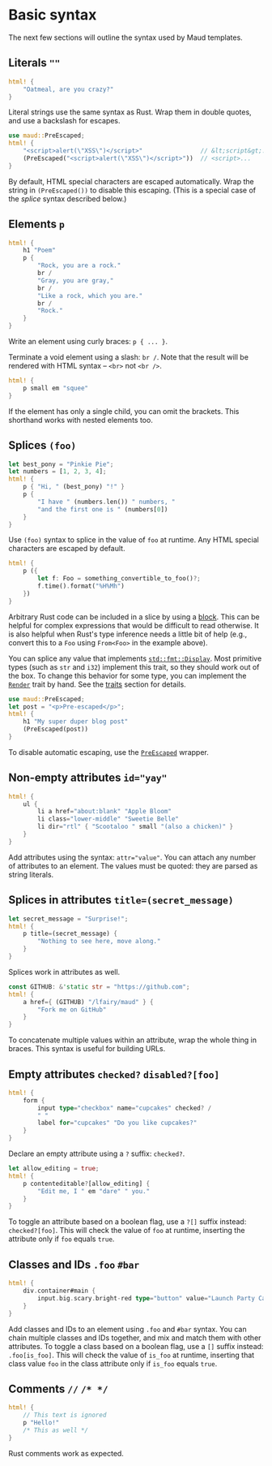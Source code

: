 # Basic syntax

The next few sections will outline the syntax used by Maud templates.

## Literals `""`

```rust
html! {
    "Oatmeal, are you crazy?"
}
```

Literal strings use the same syntax as Rust. Wrap them in double quotes, and use a backslash for escapes.

```rust
use maud::PreEscaped;
html! {
    "<script>alert(\"XSS\")</script>"                // &lt;script&gt;...
    (PreEscaped("<script>alert(\"XSS\")</script>"))  // <script>...
}
```

By default, HTML special characters are escaped automatically. Wrap the string in `(PreEscaped())` to disable this escaping. (This is a special case of the *splice* syntax described below.)

## Elements `p`

```rust
html! {
    h1 "Poem"
    p {
        "Rock, you are a rock."
        br /
        "Gray, you are gray,"
        br /
        "Like a rock, which you are."
        br /
        "Rock."
    }
}
```

Write an element using curly braces: `p { ... }`.

Terminate a void element using a slash: `br /`. Note that the result will be rendered with HTML syntax – `<br>` not `<br />`.

```rust
html! {
    p small em "squee"
}
```

If the element has only a single child, you can omit the brackets. This shorthand works with nested elements too.

## Splices `(foo)`

```rust
let best_pony = "Pinkie Pie";
let numbers = [1, 2, 3, 4];
html! {
    p { "Hi, " (best_pony) "!" }
    p {
        "I have " (numbers.len()) " numbers, "
        "and the first one is " (numbers[0])
    }
}
```

Use `(foo)` syntax to splice in the value of `foo` at runtime. Any HTML special characters are escaped by default.

```rust
html! {
    p ({
        let f: Foo = something_convertible_to_foo()?;
        f.time().format("%H%Mh")
    })
}
```

Arbitrary Rust code can be included in a slice by using a [block](https://doc.rust-lang.org/reference.html#block-expressions). This can be helpful for complex expressions that would be difficult to read otherwise. It is also helpful when Rust's type inference needs a little bit of help (e.g., convert this to a `Foo` using `From<Foo>` in the example above).

You can splice any value that implements [`std::fmt::Display`][Display]. Most primitive types (such as `str` and `i32`) implement this trait, so they should work out of the box. To change this behavior for some type, you can implement the [`Render`][Render] trait by hand. See the [traits](./traits.md) section for details.

[Display]: http://doc.rust-lang.org/std/fmt/trait.Display.html
[Render]: https://docs.rs/maud/*/maud/trait.Render.html

```rust
use maud::PreEscaped;
let post = "<p>Pre-escaped</p>";
html! {
    h1 "My super duper blog post"
    (PreEscaped(post))
}
```

To disable automatic escaping, use the [`PreEscaped`][PreEscaped] wrapper.

[PreEscaped]: https://lambda.xyz/maud/maud/struct.PreEscaped.html

## Non-empty attributes `id="yay"`

```rust
html! {
    ul {
        li a href="about:blank" "Apple Bloom"
        li class="lower-middle" "Sweetie Belle"
        li dir="rtl" { "Scootaloo " small "(also a chicken)" }
    }
}
```

Add attributes using the syntax: `attr="value"`. You can attach any number of attributes to an element. The values must be quoted: they are parsed as string literals.

## Splices in attributes `title=(secret_message)`

```rust
let secret_message = "Surprise!";
html! {
    p title=(secret_message) {
        "Nothing to see here, move along."
    }
}
```

Splices work in attributes as well.

```rust
const GITHUB: &'static str = "https://github.com";
html! {
    a href={ (GITHUB) "/lfairy/maud" } {
        "Fork me on GitHub"
    }
}
```

To concatenate multiple values within an attribute, wrap the whole thing in braces. This syntax is useful for building URLs.

## Empty attributes `checked?` `disabled?[foo]`

```rust
html! {
    form {
        input type="checkbox" name="cupcakes" checked? /
        " "
        label for="cupcakes" "Do you like cupcakes?"
    }
}
```

Declare an empty attribute using a `?` suffix: `checked?`.

```rust
let allow_editing = true;
html! {
    p contenteditable?[allow_editing] {
        "Edit me, I " em "dare" " you."
    }
}
```

To toggle an attribute based on a boolean flag, use a `?[]` suffix instead: `checked?[foo]`. This will check the value of `foo` at runtime, inserting the attribute only if `foo` equals `true`.

## Classes and IDs `.foo` `#bar`

```rust
html! {
    div.container#main {
        input.big.scary.bright-red type="button" value="Launch Party Cannon" /
    }
}
```

Add classes and IDs to an element using `.foo` and `#bar` syntax. You can chain multiple classes and IDs together, and mix and match them with other attributes. To toggle a class based on a boolean flag, use a `[]` suffix instead: `.foo[is_foo]`. This will check the value of `is_foo` at runtime, inserting that class value `foo` in the class attribute only if `is_foo` equals `true`.

## Comments `//` `/* */`

```rust
html! {
    // This text is ignored
    p "Hello!"
    /* This as well */
}
```

Rust comments work as expected.
